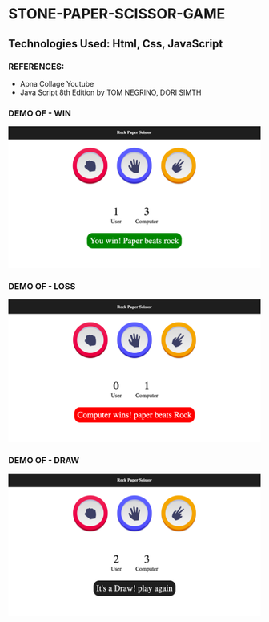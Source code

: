 # STONE-PAPER-SCISSOR-GAME

## Technologies Used: Html, Css, JavaScript
### REFERENCES: 
- Apna Collage Youtube
- Java Script 8th Edition by TOM NEGRINO, DORI SIMTH
### DEMO OF - WIN 
![Win Image](RESULT/Win.png)


### DEMO OF - LOSS 
![Win Image](RESULT/loss.png)

### DEMO OF - DRAW 
![Win Image](RESULT/draw.png)
